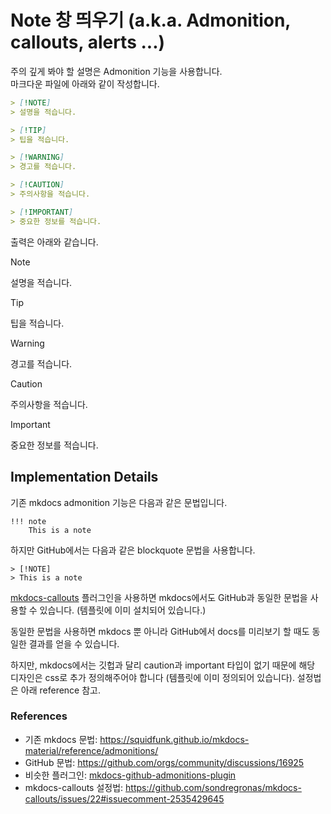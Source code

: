 # Note 창 띄우기 (a.k.a. Admonition, callouts, alerts ...)

주의 깊게 봐야 할 설명은 Admonition 기능을 사용합니다.  
마크다운 파일에 아래와 같이 작성합니다.

```md
> [!NOTE]
> 설명을 적습니다.

> [!TIP]
> 팁을 적습니다.

> [!WARNING]
> 경고를 적습니다.

> [!CAUTION]
> 주의사항을 적습니다.

> [!IMPORTANT]
> 중요한 정보를 적습니다.
```

출력은 아래와 같습니다.

> [!NOTE]
> 설명을 적습니다.

> [!TIP]
> 팁을 적습니다.

> [!WARNING]
> 경고를 적습니다.

> [!CAUTION]
> 주의사항을 적습니다.

> [!IMPORTANT]
> 중요한 정보를 적습니다.

## Implementation Details

기존 mkdocs admonition 기능은 다음과 같은 문법입니다.

```
!!! note
    This is a note
```

하지만 GitHub에서는 다음과 같은 blockquote 문법을 사용합니다.

```
> [!NOTE]
> This is a note
```

[mkdocs-callouts](https://github.com/sondregronas/mkdocs-callouts) 플러그인을 사용하면 mkdocs에서도 GitHub과 동일한 문법을 사용할 수 있습니다. (템플릿에 이미 설치되어 있습니다.)

동일한 문법을 사용하면 mkdocs 뿐 아니라 GitHub에서 docs를 미리보기 할 때도 동일한 결과를 얻을 수 있습니다.

하지만, mkdocs에서는 깃헙과 달리 caution과 important 타입이 없기 때문에 해당 디자인은 css로 추가 정의해주어야 합니다 (템플릿에 이미 정의되어 있습니다). 설정법은 아래 reference 참고. 

### References

- 기존 mkdocs 문법: <https://squidfunk.github.io/mkdocs-material/reference/admonitions/>
- GitHub 문법: <https://github.com/orgs/community/discussions/16925>
- 비슷한 플러그인: [mkdocs-github-admonitions-plugin](https://github.com/PGijsbers/admonitions)
- mkdocs-callouts 설정법: <https://github.com/sondregronas/mkdocs-callouts/issues/22#issuecomment-2535429645>
